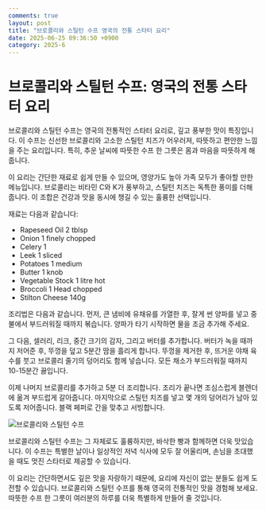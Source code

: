 ```yaml
---
comments: true
layout: post
title: "브로콜리와 스틸턴 수프 영국의 전통 스타터 요리"
date: 2025-06-25 09:36:50 +0900
category: 2025-6
---
```


# 브로콜리와 스틸턴 수프: 영국의 전통 스타터 요리

브로콜리와 스틸턴 수프는 영국의 전통적인 스타터 요리로, 깊고 풍부한 맛이 특징입니다. 이 수프는 신선한 브로콜리와 고소한 스틸턴 치즈가 어우러져, 따뜻하고 편안한 느낌을 주는 요리입니다. 특히, 추운 날씨에 따뜻한 수프 한 그릇은 몸과 마음을 따뜻하게 해줍니다. 

이 요리는 간단한 재료로 쉽게 만들 수 있으며, 영양가도 높아 가족 모두가 좋아할 만한 메뉴입니다. 브로콜리는 비타민 C와 K가 풍부하고, 스틸턴 치즈는 독특한 풍미를 더해줍니다. 이 조합은 건강과 맛을 동시에 챙길 수 있는 훌륭한 선택입니다.

재료는 다음과 같습니다:

- Rapeseed Oil 2 tblsp
- Onion 1 finely chopped
- Celery 1
- Leek 1 sliced
- Potatoes 1 medium
- Butter 1 knob
- Vegetable Stock 1 litre hot
- Broccoli 1 Head chopped
- Stilton Cheese 140g

조리법은 다음과 같습니다. 먼저, 큰 냄비에 유채유를 가열한 후, 잘게 썬 양파를 넣고 중불에서 부드러워질 때까지 볶습니다. 양파가 타기 시작하면 물을 조금 추가해 주세요. 

그 다음, 셀러리, 리크, 중간 크기의 감자, 그리고 버터를 추가합니다. 버터가 녹을 때까지 저어준 후, 뚜껑을 덮고 5분간 땀을 흘리게 합니다. 뚜껑을 제거한 후, 뜨거운 야채 육수를 붓고 브로콜리 줄기의 덩어리도 함께 넣습니다. 모든 채소가 부드러워질 때까지 10-15분간 끓입니다. 

이제 나머지 브로콜리를 추가하고 5분 더 조리합니다. 조리가 끝나면 조심스럽게 블렌더에 옮겨 부드럽게 갈아줍니다. 마지막으로 스틸턴 치즈를 넣고 몇 개의 덩어리가 남아 있도록 저어줍니다. 블랙 페퍼로 간을 맞추고 서빙합니다.

![브로콜리와 스틸턴 수프](https://www.themealdb.com/images/media/meals/tvvxpv1511191952.jpg)

브로콜리와 스틸턴 수프는 그 자체로도 훌륭하지만, 바삭한 빵과 함께하면 더욱 맛있습니다. 이 수프는 특별한 날이나 일상적인 저녁 식사에 모두 잘 어울리며, 손님을 초대했을 때도 멋진 스타터로 제공할 수 있습니다. 

이 요리는 간단하면서도 깊은 맛을 자랑하기 때문에, 요리에 자신이 없는 분들도 쉽게 도전할 수 있습니다. 브로콜리와 스틸턴 수프를 통해 영국의 전통적인 맛을 경험해 보세요. 따뜻한 수프 한 그릇이 여러분의 하루를 더욱 특별하게 만들어 줄 것입니다.